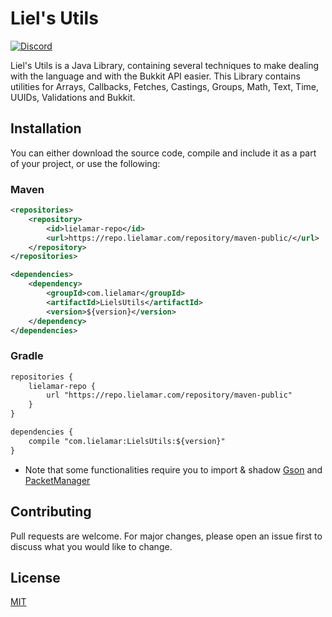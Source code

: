 # Liel's Utils

[![Discord](https://img.shields.io/discord/416652224505184276?color=%235865F2&label=Join%20My%20Discord)](https://discord.gg/NzgBrqR)

Liel's Utils is a Java Library, containing several techniques to make dealing with the language and with the Bukkit API easier.
This Library contains utilities for Arrays, Callbacks, Fetches, Castings, Groups, Math, Text, Time, UUIDs, Validations and Bukkit.

## Installation
You can either download the source code, compile and include it as a part of your project, or use the following:

### Maven
```xml
<repositories>
    <repository>
        <id>lielamar-repo</id>
        <url>https://repo.lielamar.com/repository/maven-public/</url>
    </repository>
</repositories>

<dependencies>
    <dependency>
        <groupId>com.lielamar</groupId>
        <artifactId>LielsUtils</artifactId>
        <version>${version}</version>
    </dependency>
</dependencies>
```

### Gradle
```xml
repositories {
    lielamar-repo {
        url "https://repo.lielamar.com/repository/maven-public"
    }
}

dependencies {
    compile "com.lielamar:LielsUtils:${version}"
}
```

* Note that some functionalities require you to import & shadow [Gson](https://github.com/google/gson) and [PacketManager](https://github.com/LielAmar/PacketManager/)

## Contributing
Pull requests are welcome. For major changes, please open an issue first to discuss what you would like to change.

## License
[MIT](https://choosealicense.com/licenses/mit/)
